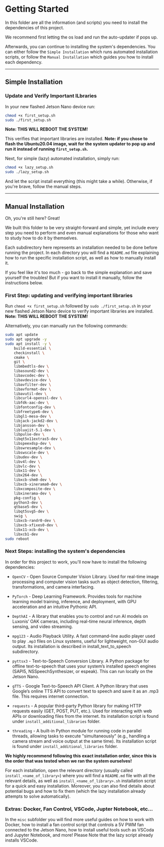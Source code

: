 # Getting Started
In this folder are all the information (and scripts) you need to install the dependencies of this project.

We recommend first letting the os load and run the auto-updater if pops up.

Afterwards, you can continue to installing the system's dependencies. You can either follow the `Simple Installation` which runs automated installation scripts, or follow the `Manual Installation` which guides you how to install each dependency.

---

## Simple Installation

### Update and Verify Important lLbraries
In your new flashed Jetson Nano device run:

```bash
chmod +x first_setup.sh
sudo ./first_setup.sh
```
**Note: THIS WILL REBOOT THE SYSTEM!**

This verifies that important libraries are installed. 
**Note: if you chose to flash the Ubuntu20.04 image, wait for the system updater to pop up and run it instead of running `first_setup.sh`.**


Next, for simple (lazy) automated installation, simply run:

```bash
chmod +x lazy_setup.sh
sudo ./lazy_setup.sh
```

And let the script install everything (this might take a while). Otherwise, if you're brave, follow the manual steps.

---

## Manual Installation
Oh, you're still here? Great!

We built this folder to be very straight-forward and simple, yet include every step you need to perform and even manual explanations for those who want to study how to do it by themselves.

Each subdirectory here represents an installation needed to be done before running the project. In each directory you will find a `README.md` file explaining how to run the specific installation script, as well as how to manually install it.

If you feel like it's too much - go back to the simple explanation and save yourself the troubles! But if you want to install it manually, follow the instructions below.

### First Step: updating and verifying important libraries
Run `chmod +x first_setup.sh` followed by `sudo ./first_setup.sh` in your new flashed Jetson Nano device to verify important libraries are installed.
**Note: THIS WILL REBOOT THE SYSTEM!**

Alternatively, you can manually run the following commands:
```bash
sudo apt update
sudo apt upgrade -y
sudo apt install -y \
    build-essential \
    checkinstall \
    cmake \
    git \
    libmbedtls-dev \
    libasound2-dev \
    libavcodec-dev \
    libavdevice-dev \
    libavfilter-dev \
    libavformat-dev \
    libavutil-dev \
    libcurl4-openssl-dev \
    libfdk-aac-dev \
    libfontconfig-dev \
    libfreetype6-dev \
    libgl1-mesa-dev \
    libjack-jackd2-dev \
    libjansson-dev \
    libluajit-5.1-dev \
    libpulse-dev \
    libqt5x11extras5-dev \
    libspeexdsp-dev \
    libswresample-dev \
    libswscale-dev \
    libudev-dev \
    libv4l-dev \
    libvlc-dev \
    libx11-dev \
    libx264-dev \
    libxcb-shm0-dev \
    libxcb-xinerama0-dev \
    libxcomposite-dev \
    libxinerama-dev \
    pkg-config \
    python3-dev \
    qtbase5-dev \
    libqt5svg5-dev \
    swig \
    libxcb-randr0-dev \
    libxcb-xfixes0-dev \
    libx11-xcb-dev \
    libxcb1-dev
sudo reboot
```

### Next Steps: installing the system's dependencies
In order for this project to work, you'll now have to install the following dependencies:

* `OpenCV` - Open Source Computer Vision Library.
Used for real-time image processing and computer vision tasks such as object detection, filtering, transformations, and camera interfacing.
* `PyTorch` - Deep Learning Framework.
Provides tools for machine learning model training, inference, and deployment, with GPU acceleration and an intuitive Pythonic API.
* `DepthAI` - A library that enables you to control and run AI models on Luxonis’ OAK cameras, including real-time neural inference, depth sensing, and video streaming.
* `mpg123` - Audio Playback Utility.
A fast command-line audio player used to play `.mp3` files on Linux systems, useful for lightweight, non-GUI audio output. Its installation is described in install_text_to_speech subdirectory.

* `pyttsx3` - Text-to-Speech Conversion Library.
A Python package for offline text-to-speech that uses your system’s installed speech engines (SAPI5, NSSpeechSynthesizer, or espeak). This can run locally on the Jetson Nano.
* `gTTS` - Google Text-to-Speech API Client.
A Python library that uses Google’s online TTS API to convert text to speech and save it as an .mp3 file. This requires internet connection.
* `requests` - A popular third-party Python library for making HTTP requests easily (GET, POST, PUT, etc.).
Used for interacting with web APIs or downloading files from the internet. Its installation script is found under `install_additional_libraries` folder.
* `threading` - A built-in Python module for running code in parallel threads, allowing tasks to execute "simultaneously" (e.g., handling a camera stream and voice output at the same time). Its installation script is found under `install_additional_libraries` folder.

**We highly recommend following this exact installation order, since this is the order that was tested when we ran the system ourselves!**

For each installation, open the relevant directory (usually called `install_<name_of_library>`) where you will find a `README.md` file with all the relevant details, as well as `install_<name_of_library>.sh` installation script for a quick and easy installation. Moreover, you can also find details about potential bugs and how to fix them (which the lazy installation already attempts to solve automatically).

### Extras: Docker, Fan Control, VSCode, Jupter Notebook, etc...
In the `misc` subfolder you will find more useful guides on how to work with Docker, how to install a fan control script that controls a 5V PWM fan connected to the Jetson Nano, how to install useful tools such as VSCoda and Jupyter Notebook, and more! Please Note that the lazy script already installs VSCode.
